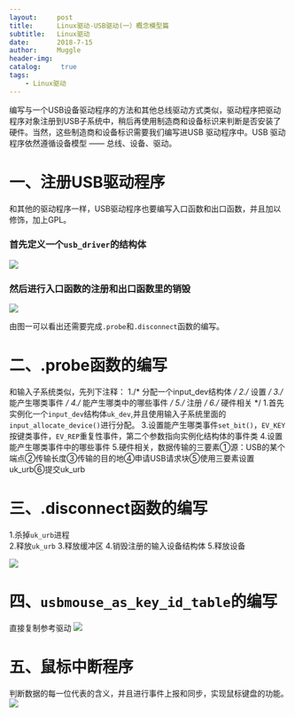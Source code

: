 ```yaml
---
layout:     post
title:      Linux驱动-USB驱动(一）概念模型篇
subtitle:   Linux驱动
date:       2018-7-15
author:     Muggle
header-img:
catalog: 	 true
tags:
    - Linux驱动
---
```


编写与一个USB设备驱动程序的方法和其他总线驱动方式类似，驱动程序把驱动程序对象注册到USB子系统中，稍后再使用制造商和设备标识来判断是否安装了硬件。当然，这些制造商和设备标识需要我们编写进USB 驱动程序中。USB 驱动程序依然遵循设备模型 —— 总线、设备、驱动。
# 一、注册USB驱动程序
和其他的驱动程序一样，USB驱动程序也要编写入口函数和出口函数，并且加以修饰，加上GPL。
### 首先定义一个`usb_driver`的结构体
![](https://i.imgur.com/cUC0LgC.jpg)
### 然后进行入口函数的注册和出口函数里的销毁
![](https://i.imgur.com/aUFbarS.jpg)

由图一可以看出还需要完成`.probe`和`.disconnect`函数的编写。
# 二、.probe函数的编写
和输入子系统类似，先列下注释：
	 1./* 分配一个input_dev结构体 */
	 2./* 设置 */
	 3./* 能产生哪类事件 */
	 4./* 能产生哪类中的哪些事件 */
	 5./* 注册 */
	 6./* 硬件相关 */
1.首先实例化一个`input_dev`结构体`uk_dev`,并且使用输入子系统里面的`input_allocate_device()`进行分配。
3.设置能产生哪类事件`set_bit()`，`EV_KEY`按键类事件，`EV_REP`重复性事件，第二个参数指向实例化结构体的事件类
4.设置能产生哪类事件中的哪些事件
5.硬件相关，数据传输的三要素①源：USB的某个端点②传输长度③传输的目的地④申请USB请求块⑤使用三要素设置uk_urb⑥提交uk_urb
# 三、.disconnect函数的编写
1.杀掉`uk_urb`进程<br>
2.释放`uk_urb`
3.释放缓冲区
4.销毁注册的输入设备结构体
5.释放设备

![](https://i.imgur.com/tcw9bcv.jpg)
# 四、`usbmouse_as_key_id_table`的编写
直接复制参考驱动
![](https://i.imgur.com/YTekgvD.jpg)
# 五、鼠标中断程序
判断数据的每一位代表的含义，并且进行事件上报和同步，实现鼠标键盘的功能。
![](https://i.imgur.com/UelSfVd.jpg)